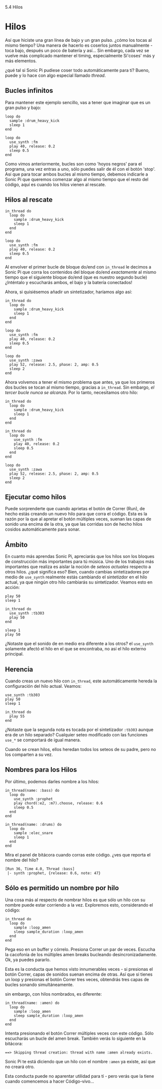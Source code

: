 5.4 Hilos

# Hilos 

Así que hiciste una gran línea de bajo y un gran pulso. ¿cómo los
tocas al mismo tiempo? Una manera de hacerlo es coserlos juntos
manualmente - toca bajo, después un poco de batería y así... Sin embargo,
cada vez se vuelve más complicado mantener el timing, especialmente Si'coses'
más y más elementos.

¿qué tal si Sonic Pi pudiese coser todo automáticamente para tí? Bueno,
puede y lo hace con algo especial llamado *thread*.

## Bucles infinitos

Para mantener este ejemplo sencillo, vas a tener que imaginar que es un gran
pulso y bajo:

```
loop do
  sample :drum_heavy_kick
  sleep 1
end

loop do
  use_synth :fm
  play 40, release: 0.2
  sleep 0.5
end
```

Como vimos anteriormente, bucles son como 'hoyos negros' para el programa,
una vez entras a uno, sólo puedes salir de él con el botón 'stop'. Así que
para tocar ambos bucles al mismo tiempo, debemos indicarle a Sonic Pi que
queremos comenzar algo al mismo tiempo que el resto del código, aquí es 
cuando los hilos vienen al rescate.


## Hilos al rescate

```
in_thread do
  loop do
    sample :drum_heavy_kick
    sleep 1
  end
end

loop do
  use_synth :fm
  play 40, release: 0.2
  sleep 0.5
end
```

Al envolver el primer bucle de bloque do/end con `in_thread` le decimos
a Sonic Pi que corra los contenidos del bloque do/end *exactamente* al
mismo tiempo que el siguiente bloque do/end (que es nuestro segundo bucle)
¿Inténtalo y escucharás ambos, el bajo y la batería conectados!

Ahora, si quisiésemos añadir un sintetizador, haríamos algo así:

```
in_thread do
  loop do
    sample :drum_heavy_kick
    sleep 1
  end
end

loop do
  use_synth :fm
  play 40, release: 0.2
  sleep 0.5
end

loop do
  use_synth :zawa
  play 52, release: 2.5, phase: 2, amp: 0.5
  sleep 2
end
```

Ahora volvemos a tener el mismo problema que antes, ya que los primeros
dos bucles se tocan al mismo tiempo, gracias a `in_thread`. Sin embargo,
*el tercer bucle nunca se alcanza*. Por lo tanto, necesitamos otro hilo:

```
in_thread do
  loop do
    sample :drum_heavy_kick
    sleep 1
  end
end

in_thread do
  loop do
    use_synth :fm
    play 40, release: 0.2
    sleep 0.5
  end
end

loop do
  use_synth :zawa
  play 52, release: 2.5, phase: 2, amp: 0.5
  sleep 2
end
```

## Ejecutar como hilos

Puede sorprenderte que cuando aprietas el botón de Correr (Run), de 
hecho estás creando un nuevo hilo para que corra el código. Esta es
la razón por la que al apretar el botón múltiples veces, suenan las
capas de sonido una encima de la otra, ya que las corridas son de 
hecho hilos cosidos automáticamente para sonar.

## Ámbito

En cuanto más aprendas Sonic Pi, apreciarás que los hilos son los bloques
de construcción más importantes para tú música. Uno de los trabajos más
importantes que realiza es aislar la noción de *seteos actuales* respecto
a otros hilos. ¿qué significa eso? Bien, cuando cambias sintetizadores
por medio de `use_synth` realmente estás cambiando el sintetizdor en el 
hilo actual, ya que ningún otro hilo cambiarás su sintetizador. Veamos
esto en acción:

```
play 50
sleep 1

in_thread do
  use_synth :tb303
  play 50
end

sleep 1
play 50

```

¿Notaste que el sonido de en medio era diferente a los otros? el `use_synth`
solamente afectó el hilo en el que se encontraba, no así el hilo externo
principal.

## Herencia 

Cuando creas un nuevo hilo con `in_thread`, este automáticamente hereda la 
configuración del hilo actual. Veamos:

```
use_synth :tb303
play 50
sleep 1

in_thread do
  play 55
end
```

¿Notaste que la segunda nota es tocada por el sintetizador `:tb303`
aunque era de un hilo separado? Cualquier seteo modificado con las funciones
`use_*` se comportará de igual manera.

Cuando se crean hilos, ellos heredan todos los seteos de su padre, pero no los
comparten a su vez.

## Nombres para los Hilos

Por último, podemos darles nombre a los hilos:

```
in_thread(name: :bass) do
  loop do
    use_synth :prophet
    play chord(:e2, :m7).choose, release: 0.6
    sleep 0.5
  end
end

in_thread(name: :drums) do
  loop do
    sample :elec_snare
    sleep 1
  end
end
```

Mira el panel de bitácora cuando corras este código. ¿ves que reporta el 
nombre del hilo?

```
[Run 36, Time 4.0, Thread :bass]
 |- synth :prophet, {release: 0.6, note: 47}
```

## Sólo es permitido un nombre por hilo

Una cosa más al respecto de nombrar hilos es que sólo un hilo con su nombre
puede estar corriendo a la vez. Exploremos esto, considerando el código:

```
in_thread do
  loop do
    sample :loop_amen
    sleep sample_duration :loop_amen
  end
end
```

Pega eso en un buffer y córrelo. Presiona Correr un par de veces. Escucha
la cacofonía de los múltiples amen breaks bucleando desincronizadamente.
Ok, ya puedes pararlo.

Esta es la conducta que hemos visto innumerables veces - si presionas
el botón Correr, capas de sonidos suenan encima de otras. Así que si 
tienes un loop y presionas el botón Correr tres veces, obtendrás tres 
capas de bucles sonando simultáneamente.

sin embargo, con hilos nombrados, es diferente:

```
in_thread(name: :amen) do
  loop do
    sample :loop_amen
    sleep sample_duration :loop_amen
  end
end
```

Intenta presionando el botón Correr múltiples veces con este código. 
Sólo escucharás un bucle del amen break. También verás lo siguiente 
en la bitácora:


```
==> Skipping thread creation: thread with name :amen already exists.
```


Sonic Pi te está diciendo que un hilo con el nombre `:amen` ya existe, 
así que no creará otro.

Esta conducta puede no aparentar utilidad para tí - pero verás que la 
tiene cuando comencemos a hacer Código-vivo...
